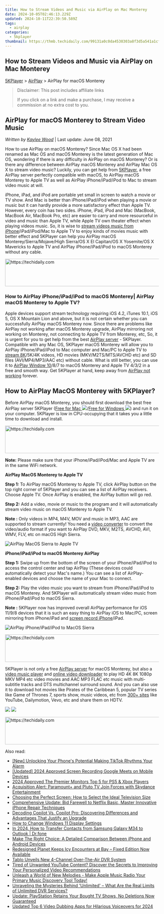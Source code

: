 ```yaml
---
title: How to Stream Videos and Music via AirPlay on Mac Monterey
date: 2024-10-05T02:46:13.229Z
updated: 2024-10-11T22:39:50.589Z
tags:
  - airplay
categories:
  - 5kplayer
thumbnail: https://thmb.techidaily.com/99131a0c0da4530303a8f3d5a541a1cf2cb9af3e3d24fd391ca764cff18f1395.jpg
---
```


## How to Stream Videos and Music via AirPlay on Mac Monterey

[5KPlayer](https://tools.techidaily.com/5kplayer/products/) \> [AirPlay](https://tools.techidaily.com/5kplayer/airplay/) \> AirPlay for macOS Monterey

>  Disclaimer: This post includes affiliate links
>
>  If you click on a link and make a purchase, I may receive a commission at no extra cost to you.
>

## AirPlay for macOS Monterey to Stream Video Music

 _Written by [Kaylee Wood](https://www.quora.com/profile/Amanda-Hu-21)_ | Last update: June 08, 2021

How to use AirPlay on macOS Monterey? Since Mac OS X had been renamed as Mac OS and macOS Monterey is the latest generation of Mac OS, wondering if there is any difficulty in AirPlay on macOS Monterey? Or is there any difference between AirPlay macOS Monterey and AirPlay Mac OS X to stream video music? Luckily, you can get help from [5KPlayer](https://tools.techidaily.com/5kplayer/products/), a free AirPlay server perfectly compatible with macOS, to AirPlay macOS Monterey to Apple TV as well as AirPlay iPhone/iPad/iPod to Mac to stream video music at will.

iPhone, iPad, and iPod are portable yet small in screen to watch a movie or TV show. And Mac is better than iPhone/iPad/iPod when playing a movie or music but it can hardly provide a more satisfactory effect than Apple TV. However, every coin has two sides. iPhone, iPad, iPod and Mac (MacBook, MacBook Air, MacBook Pro, etc) are easier to carry and more resourceful in video and music than Apple TV, while Apple TV own theater effect when playing videos music. So, it is wise to [stream videos music from iPhone](https://tools.techidaily.com/5kplayer/airplay/)/iPad/iPod/Mac to Apple TV to enjoy kinds of movies music with better effect and 5KPlayer can help you AirPlay macOS Monterey/Sierra/Mojave/High Sierra/OS X El Capitan/OS X Yosemite/OS X Mavericks to Apple TV and AirPlay iPhone/iPad/iPod to macOS Monterey without any cable.

<!-- affiliate ads begin -->
<a href="https://ephamedtechinc.pxf.io/c/5597632/2137201/26400" target="_top" id="2137201">
  <img src="//a.impactradius-go.com/display-ad/26400-2137201" border="0" alt="https://techidaily.com" width="728" height="90"/>
</a>
<img height="0" width="0" src="https://ephamedtechinc.pxf.io/i/5597632/2137201/26400" style="position:absolute;visibility:hidden;" border="0" />
<!-- affiliate ads end -->

### How to AirPlay iPhone/iPad/iPod to macOS Monterey| AirPlay macOS Monterey to Apple TV?

Apple devices support stream technology requiring iOS 4.2, iTunes 10.1, iOS 5, OS X Mountain Lion and above, but it is not certain whether you can successfully AirPlay macOS Monterey now. Since there are problems like AirPlay not working after macOS Monterey upgrade, AirPlay mirroring not working on Monterey, not connecting to Apple TV from Monterey, etc, So, it is urgent for you to get help from the best [AirPlay server](https://tools.techidaily.com/5kplayer/airplay/) \- 5KPlayer. Compatible with any Mac OS, 5KPlayer macOS Monterey will allow you to AirPlay iPhone/iPad/iPod to Mac computer and Mac/PC to Apple TV to [stream 8K](https://tools.techidaily.com/5kplayer/airplay/)/5K/4K videos, HD movies (MKV/M2TS/MTS/AVCHD etc) and SD files (AVI/MP4/MP3/AAC etc) without cable. What is still better, you can use it to [AirPlay Window 10](https://tools.techidaily.com/5kplayer/airplay/)/8/7 to macOS Monterey and Apple TV 4/3/2 in a free and smooth way. Get 5KPlayer at hand, keep away from [AirPlay not working](https://tools.techidaily.com/5kplayer/airplay/) forever.

## How to AirPlay MacOS Monterey with 5KPlayer?

Before AirPlay macOS Monterey, you should first download the best free AirPlay server 5KPlayer ([Free for Mac ![](https://www.5kplayer.com/airplay/../image/download-mac/dicon.png)](https://tools.techidaily.com/5kplayer/products/)/[Free for Windows ![](https://www.5kplayer.com/airplay/../image/download-mac/dicon.png)](https://tools.techidaily.com/5kplayer/products/)) and run it on your computer. 5KPlayer is low in CPU-occupying that it takes you a little time to download and install. 

<!-- affiliate ads begin -->
<a href="https://unicoeye.pxf.io/c/5597632/2134235/18498" target="_top" id="2134235">
  <img src="//a.impactradius-go.com/display-ad/18498-2134235" border="0" alt="https://techidaily.com" width="728" height="90"/>
</a>
<img height="0" width="0" src="https://unicoeye.pxf.io/i/5597632/2134235/18498" style="position:absolute;visibility:hidden;" border="0" />
<!-- affiliate ads end -->

**Note:** Please make sure that your iPhone/iPad/iPod/Mac and Apple TV are in the same WiFi network.

**AirPlay MacOS Monterey to Apple TV**

 **Step 1:** To AirPlay macOS Monterey to Apple TV, click AirPlay button on the top right corner of 5KPlayer and you can see a list of AirPlay receivers. Choose Apple TV. Once AirPlay is enabled, the AirPlay button will go red.

**Step 2:** Add a video, movie or music to the program and it will automatically stream video music on macOS Monterey to Apple TV.

**Note :** Only videos in MP4, M4V, MOV and music in MP3, AAC are supported to stream currently! You need a [video converter](https://tools.techidaily.com/5kplayer/products/) to convert the video/audio format if you want to AirPlay DVD, MKV, M2TS, AVCHD, AVI, WMV, FLV, etc on macOS High Sierra.

![AirPlay MacOS Sierra to Apple TV](https://www.5kplayer.com/airplay/img/5k-airplay-mac-win10-zjy.jpg) 

**iPhone/iPad/iPod to macOS Monterey AirPlay**

**Step 1:** Swipe up from the bottom of the screen of your iPhone/iPad/iPod to access the control center and tap AirPlay (These devices could automatically detect your Mac's name.) You can see a list of AirPlay-enabled devices and choose the name of your Mac to connect.

**Step 2:** Play the video music you want to stream from iPhone/iPad/iPod to macOS Monterey. And 5KPlayer will automatically stream video music from iPhone/iPad/iPod to macOS Sierra.

**Note :** 5KPlayer now has improved overall AirPlay performance for iOS 11/9/8 devices that it is such an easy thing to AirPlay iOS to Mac/PC, screen mirroring from iPhone/iPad and [screen record iPhone](https://tools.techidaily.com/5kplayer/airplay/)/iPad.

![AirPlay iPhone/iPad/iPod to MacOS Sierra](https://www.5kplayer.com/airplay/img/mirror-iphone-to-mac-0121.jpg) 

<!-- affiliate ads begin -->
<a href="https://appsumo.8odi.net/c/5597632/2151865/7443" target="_top" id="2151865">
  <img src="//a.impactradius-go.com/display-ad/7443-2151865" border="0" alt="https://techidaily.com" width="728" height="90"/>
</a>
<img height="0" width="0" src="https://appsumo.8odi.net/i/5597632/2151865/7443" style="position:absolute;visibility:hidden;" border="0" />
<!-- affiliate ads end -->

5KPlayer is not only a free [AirPlay server](https://tools.techidaily.com/5kplayer/airplay/) for macOS Monterey, but also a [video music player](https://tools.techidaily.com/5kplayer/video-music-player/) and [online video downloader](https://tools.techidaily.com/5kplayer/youtube-download/) to play HD 4K 8K 1080p MKV MP4 etc video movies and AAC MP3 FLAC etc music with multi-subtitle tracks and DTS multichannel surround sound. And you can also use it to download hot movies like Pirates of the Caribbean 5, popular TV series like Game of Thrones 7, sports show, music videos, etc from [300+ sites](https://tools.techidaily.com/5kplayer/youtube-download/) like YouTube, Dailymotion, Vevo, etc and share them on HDTV.

[![](https://www.5kplayer.com/airplay/../button/freedownbackmac.png)](https://tools.techidaily.com/5kplayer/products/) [![](https://www.5kplayer.com/airplay/../button/freedownwhitewin.png)](https://tools.techidaily.com/5kplayer/products/)

<!-- affiliate ads begin -->
<a href="https://appsumo.8odi.net/c/5597632/2087408/7443" target="_top" id="2087408">
  <img src="//a.impactradius-go.com/display-ad/7443-2087408" border="0" alt="https://techidaily.com" width="728" height="90"/>
</a>
<img height="0" width="0" src="https://appsumo.8odi.net/i/5597632/2087408/7443" style="position:absolute;visibility:hidden;" border="0" />
<!-- affiliate ads end -->

<ins class="adsbygoogle"
     style="display:block"
     data-ad-format="autorelaxed"
     data-ad-client="ca-pub-7571918770474297"
     data-ad-slot="1223367746"></ins>

<ins class="adsbygoogle"
     style="display:block"
     data-ad-client="ca-pub-7571918770474297"
     data-ad-slot="8358498916"
     data-ad-format="auto"
     data-full-width-responsive="true"></ins>

<span class="atpl-alsoreadstyle">Also read:</span>
<div><ul>
<li><a href="https://some-skills.techidaily.com/new-unlocking-your-phones-potential-making-tiktok-rhythms-your-alarm/"><u>[New] Unlocking Your Phone's Potential Making TikTok Rhythms Your Alarm</u></a></li>
<li><a href="https://video-screen-grab.techidaily.com/updated-2024-approved-screen-recording-google-meets-on-mobile-devices/"><u>[Updated] 2024 Approved Screen Recording Google Meets on Mobile Devices</u></a></li>
<li><a href="https://some-skills.techidaily.com/2024-approved-the-premier-monitors-top-5-for-ps5-and-xbox-players/"><u>2024 Approved The Premier Monitors Top 5 for PS5 & Xbox Players</u></a></li>
<li><a href="https://media-tips.techidaily.com/acquisition-alert-paramountplus-and-pluto-tv-join-forces-with-skydance-entertainment/"><u>Acquisition Alert: Paramount+ and Pluto TV Join Forces with Skydance Entertainment</u></a></li>
<li><a href="https://media-tips.techidaily.com/choosing-the-perfect-screen-how-to-select-the-ideal-television-size/"><u>Choosing the Perfect Screen: How to Select the Ideal Television Size</u></a></li>
<li><a href="https://media-tips.techidaily.com/comprehensive-update-bid-farewell-to-netflix-basic-master-innovative-iphone-repair-techniques/"><u>Comprehensive Update: Bid Farewell to Netflix Basic, Master Innovative iPhone Repair Techniques</u></a></li>
<li><a href="https://tech-haven.techidaily.com/decoding-copilot-vs-copilot-pro-discovering-differences-and-advantages-that-justify-an-upgrade/"><u>Decoding Copilot Vs. Copilot Pro: Discovering Differences and Advantages That Justify an Upgrade</u></a></li>
<li><a href="https://tech-revival.techidaily.com/how-to-change-windows-11-display-settings/"><u>How to Change Windows 11 Display Settings</u></a></li>
<li><a href="https://android-transfer.techidaily.com/in-2024-how-to-transfer-contacts-from-samsung-galaxy-m34-to-outlook-drfone-by-drfone-transfer-from-android-transfer-from-android/"><u>In 2024, How to Transfer Contacts from Samsung Galaxy M34 to Outlook | Dr.fone</u></a></li>
<li><a href="https://technical-tips.techidaily.com/make-the-right-choice-a-detailed-comparison-between-iphone-and-android-devices/"><u>Make The Right Choice: A Detailed Comparison Between iPhone and Android Devices</u></a></li>
<li><a href="https://win-blog.techidaily.com/redesigned-planet-keeps-icy-encounters-at-bay-fixed-edition-now-available/"><u>Redesigned Planet Keeps Icy Encounters at Bay – Fixed Edition Now Available</u></a></li>
<li><a href="https://media-tips.techidaily.com/tablo-unveils-new-4-channel-over-the-air-dvr-system/"><u>Tablo Unveils New 4-Channel Over-The-Air DVR System</u></a></li>
<li><a href="https://media-tips.techidaily.com/tired-of-unwanted-youtube-content-discover-the-secrets-to-improving-your-personalized-video-recommendations/"><u>Tired of Unwanted YouTube Content? Discover the Secrets to Improving Your Personalized Video Recommendations</u></a></li>
<li><a href="https://media-tips.techidaily.com/unleash-a-world-of-new-melodies-make-apple-music-radio-your-primary-music-discovery-tool-today/"><u>Unleash a World of New Melodies - Make Apple Music Radio Your Primary Music Discovery Tool Today!</u></a></li>
<li><a href="https://media-tips.techidaily.com/unraveling-the-mysteries-behind-unlimited-what-are-the-real-limits-of-unlimited-dvr-services/"><u>Unraveling the Mysteries Behind 'Unlimited' – What Are the Real Limits of Unlimited DVR Services?</u></a></li>
<li><a href="https://media-tips.techidaily.com/update-playstation-retains-your-bought-tv-shows-no-deletions-now-guaranteed/"><u>Update: PlayStation Retains Your Bought TV Shows, No Deletions Now Guaranteed</u></a></li>
<li><a href="https://smart-video-editing.techidaily.com/updated-top-6-video-dubbing-apps-for-hilarious-voiceovers-for-2024/"><u>Updated Top 6 Video Dubbing Apps for Hilarious Voiceovers for 2024</u></a></li>
</ul></div>

